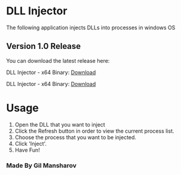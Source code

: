 # DLL Injector

   The following application injects DLLs into processes in windows OS

## Version 1.0 Release
   You can download the latest release here:
   
   DLL Injector - x64 Binary: <a href="https://github.com/gilmansharov/DLL_Injector/releases/download/v1.0/DLLInjector.exe" target="_blank">Download</a>
   
   DLL Injector - x64 Binary: <a href="https://github.com/gilmansharov/DLL_Injector/releases/download/v1.0/DLL.Injector_x64.exe" target="_blank">Download</a>

# Usage

   1. Open the DLL that you want to inject
   2. Click the Refresh button in order to view the current process list.
   3. Choose the process that you want to be injected.
   4. Click 'Inject'.
   5. Have Fun!

### Made By Gil Mansharov
